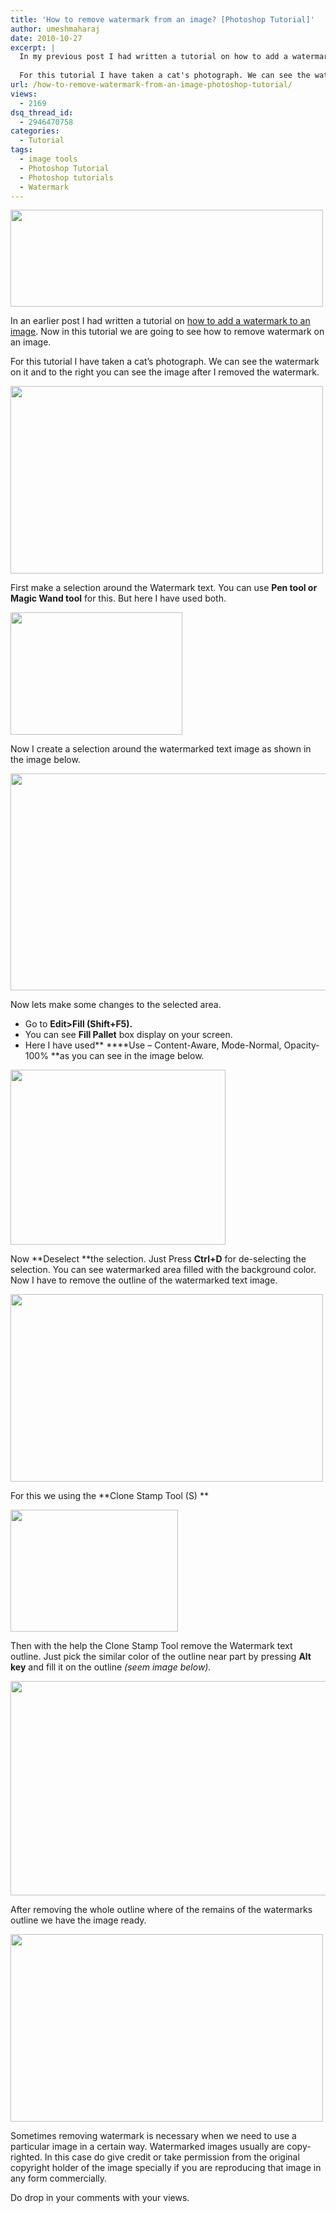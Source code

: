 ```yaml
---
title: 'How to remove watermark from an image? [Photoshop Tutorial]'
author: umeshmaharaj
date: 2010-10-27
excerpt: |
  In my previous post I had written a tutorial on how to add a watermark to an image. Now in this tutorial we are going to see how to remove watermark on an image.
  
  For this tutorial I have taken a cat's photograph. We can see the watermark on it and to the right you can see the image after I removed the watermark.
url: /how-to-remove-watermark-from-an-image-photoshop-tutorial/
views:
  - 2169
dsq_thread_id:
  - 2946470758
categories:
  - Tutorial
tags:
  - image tools
  - Photoshop Tutorial
  - Photoshop tutorials
  - Watermark
---
```

<a rel="attachment wp-att-31175" href="http://devilsworkshop.org/how-to-remove-watermark-from-an-image-photoshop-tutorial/image-1-5/"><img class="alignnone size-full wp-image-31175" title="image-1" src="http://cdn.devilsworkshop.org/files/2010/10/image-15.jpg" alt="" width="500" height="155" /></a>

In an earlier post I had written a tutorial on [how to add a watermark to an image][1]. Now in this tutorial we are going to see how to remove watermark on an image.

For this tutorial I have taken a cat&#8217;s photograph. We can see the watermark on it and to the right you can see the image after I removed the watermark.

<a rel="attachment wp-att-31176" href="http://devilsworkshop.org/how-to-remove-watermark-from-an-image-photoshop-tutorial/image-2-5/"><img class="alignnone size-full wp-image-31176" title="image-2" src="http://cdn.devilsworkshop.org/files/2010/10/image-21.jpg" alt="" width="500" height="300" /></a>

First make a selection around the Watermark text. You can use **Pen tool or Magic Wand tool** for this. But here I have used both.

<a rel="attachment wp-att-31177" href="http://devilsworkshop.org/how-to-remove-watermark-from-an-image-photoshop-tutorial/image-3-5/"><img class="alignnone size-full wp-image-31177" title="image-3" src="http://cdn.devilsworkshop.org/files/2010/10/image-31.jpg" alt="" width="275" height="196" /></a>

Now I create a selection around the watermarked text image as shown in the image below.

<a rel="attachment wp-att-31178" href="http://devilsworkshop.org/how-to-remove-watermark-from-an-image-photoshop-tutorial/image-4-4/"><img class="alignnone size-medium wp-image-31178" title="image-4" src="http://cdn.devilsworkshop.org/files/2010/10/image-41-600x347.jpg" alt="" width="600" height="347" /></a>

Now lets make some changes to the selected area.

  * Go to **Edit>Fill (Shift+F5).**
  * You can see **Fill Pallet** box display on your screen.
  * Here I have used** ****Use &#8211; Content-Aware, Mode-Normal, Opacity-100% **as you can see in the image below.

<a rel="attachment wp-att-31179" href="http://devilsworkshop.org/how-to-remove-watermark-from-an-image-photoshop-tutorial/image-5-4/"><img class="alignnone size-full wp-image-31179" title="image-5" src="http://cdn.devilsworkshop.org/files/2010/10/image-51.jpg" alt="" width="344" height="280" /></a>

Now **Deselect **the selection. Just Press **Ctrl+D** for de-selecting the selection. You can see watermarked area filled with the background color. Now I have to remove the outline of the watermarked text image.

<a rel="attachment wp-att-31180" href="http://devilsworkshop.org/how-to-remove-watermark-from-an-image-photoshop-tutorial/image-6-4/"><img class="alignnone size-full wp-image-31180" title="image-6" src="http://cdn.devilsworkshop.org/files/2010/10/image-61.jpg" alt="" width="500" height="300" /></a>

For this we using the **Clone Stamp Tool (S) **

<a rel="attachment wp-att-31181" href="http://devilsworkshop.org/how-to-remove-watermark-from-an-image-photoshop-tutorial/image-7-4/"><img class="alignnone size-full wp-image-31181" title="image-7" src="http://cdn.devilsworkshop.org/files/2010/10/image-71.jpg" alt="" width="268" height="195" /></a>

Then with the help the Clone Stamp Tool remove the Watermark text outline. Just pick the similar color of the outline near part by pressing **Alt key** and fill it on the outline *(seem image below).*

<a rel="attachment wp-att-31182" href="http://devilsworkshop.org/how-to-remove-watermark-from-an-image-photoshop-tutorial/image-8-4/"><img class="alignnone size-medium wp-image-31182" title="image-8" src="http://cdn.devilsworkshop.org/files/2010/10/image-81-600x343.jpg" alt="" width="600" height="343" /></a>

After removing the whole outline where of the remains of the watermarks outline we have the image ready.

<a rel="attachment wp-att-31183" href="http://devilsworkshop.org/how-to-remove-watermark-from-an-image-photoshop-tutorial/image-9-3/"><img class="alignnone size-full wp-image-31183" title="image-9" src="http://cdn.devilsworkshop.org/files/2010/10/image-9.jpg" alt="" width="500" height="300" /></a>

Sometimes removing watermark is necessary when we need to use a particular image in a certain way. Watermarked images usually are copy-righted. In this case do give credit or take permission from the original copyright holder of the image specially if you are reproducing that image in any form commercially.

Do drop in your comments with your views.

 [1]: http://devilsworkshop.org/how-to-create-watermark-on-image-in-photoshop/http://devilsworkshop.org/how-to-create-watermark-on-image-in-photoshop/

